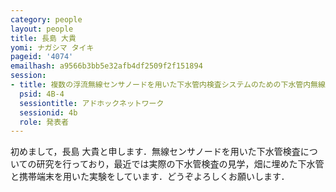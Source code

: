 ```yaml
---
category: people
layout: people
title: 長島 大貴
yomi: ナガシマ タイキ
pageid: '4074'
emailhash: a9566b3bb5e32afb4df2509f2f151894
session:
- title: 複数の浮流無線センサノードを用いた下水管内検査システムのための下水管内無線リンク品質の調査
  psid: 4B-4
  sessiontitle: アドホックネットワーク
  sessionid: 4b
  role: 発表者
---
```

初めまして，長島 大貴と申します．無線センサノードを用いた下水管検査についての研究を行っており，最近では実際の下水管検査の見学，畑に埋めた下水管と携帯端末を用いた実験をしています．どうぞよろしくお願いします．